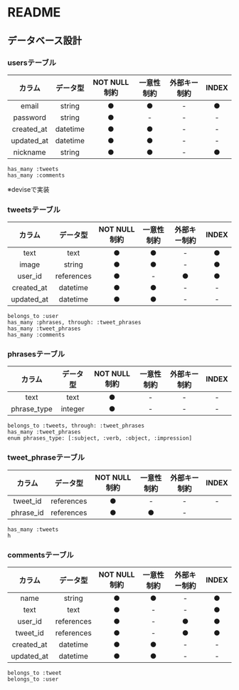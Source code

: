 # README
## データベース設計
### usersテーブル

|カラム|データ型|NOT NULL制約|一意性制約|外部キー制約|INDEX|
|:--:|:--:|:--:|:--:|:--:|:--:|
|email|string|●|●|-|●|
|password|string|●|-|-|-|
|created_at|datetime|●|●|-|-|
|updated_at|datetime|●|●|-|-|
|nickname|string|●|●|-|●|

```
has_many :tweets
has_many :comments 
```

※deviseで実装

### tweetsテーブル

|カラム|データ型|NOT NULL制約|一意性制約|外部キー制約|INDEX|
|:--:|:--:|:--:|:--:|:--:|:--:|
|text|text|●|●|-|●|
|image|string|●|●|-|●|
|user_id|references|●|-|●|●|
|created_at|datetime|●|●|-|-|
|updated_at|datetime|●|●|-|-|

```
belongs_to :user
has_many :phrases, through: :tweet_phrases
has_many :tweet_phrases
has_many :comments
```

### phrasesテーブル

|カラム|データ型|NOT NULL制約|一意性制約|外部キー制約|INDEX|
|:--:|:--:|:--:|:--:|:--:|:--:|
|text|text|●|-|-|-|
|phrase_type|integer|●|-|-|-|

```
belongs_to :tweets, through: :tweet_phrases
has_many :tweet_phrases
enum phrases_type: [:subject, :verb, :object, :impression]
```

### tweet_phraseテーブル

|カラム|データ型|NOT NULL制約|一意性制約|外部キー制約|INDEX|
|:--:|:--:|:--:|:--:|:--:|:--:|
|tweet_id|references|●|-|-|-|
|phrase_id|references|●|●|-|

```
has_many :tweets
h
```

### commentsテーブル
 
|カラム|データ型|NOT NULL制約|一意性制約|外部キー制約|INDEX|
|:--:|:--:|:--:|:--:|:--:|:--:|
|name|string|●|●|-|●|
|text|text|●|-|-|●|
|user_id|references|●|-|●|●|
|tweet_id|references|●|-|●|●|
|created_at|datetime|●|●|-|-|
|updated_at|datetime|●|●|-|-|

```
belongs_to :tweet
belongs_to :user    
```

